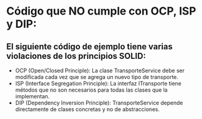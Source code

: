 # Código que NO cumple con OCP, ISP y DIP:
## El siguiente código de ejemplo tiene varias violaciones de los principios SOLID:

* OCP (Open/Closed Principle): La clase TransporteService debe ser modificada cada vez que se agrega un nuevo tipo de transporte.
* ISP (Interface Segregation Principle): La interfaz ITransporte tiene métodos que no son necesarios para todas las clases que la implementan.
* DIP (Dependency Inversion Principle): TransporteService depende directamente de clases concretas y no de abstracciones.
